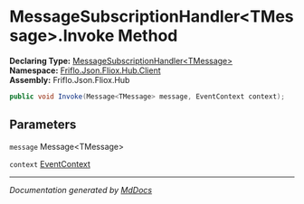 ﻿<!--  
  <auto-generated>   
    The contents of this file were generated by a tool.  
    Changes to this file may be list if the file is regenerated  
  </auto-generated>   
-->

# MessageSubscriptionHandler\<TMessage\>.Invoke Method

**Declaring Type:** [MessageSubscriptionHandler\<TMessage\>](../index.md)  
**Namespace:** [Friflo.Json.Fliox.Hub.Client](../../index.md)  
**Assembly:** Friflo.Json.Fliox.Hub

```csharp
public void Invoke(Message<TMessage> message, EventContext context);
```

## Parameters

`message`  Message\<TMessage\>

`context`  [EventContext](../../EventContext/index.md)

___

*Documentation generated by [MdDocs](https://github.com/ap0llo/mddocs)*
